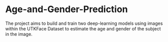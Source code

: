 # Age-and-Gender-Prediction
The project aims to build and train two deep-learning models using images within the UTKFace Dataset to estimate the age and gender of the subject in the image.

